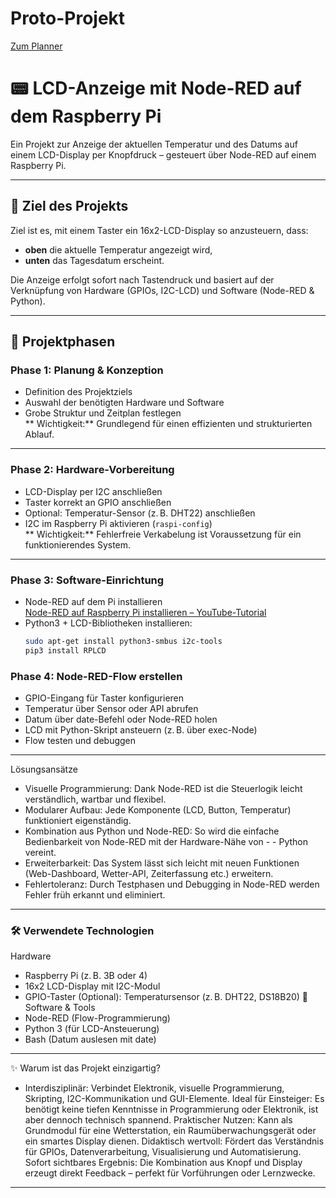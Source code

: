 # Proto-Projekt

[Zum Planner](https://github.com/users/ThePitPool/projects/2)

# 📟 LCD-Anzeige mit Node-RED auf dem Raspberry Pi

Ein Projekt zur Anzeige der aktuellen Temperatur und des Datums auf einem LCD-Display per Knopfdruck – gesteuert über Node-RED auf einem Raspberry Pi.

---

## 🎯 Ziel des Projekts

Ziel ist es, mit einem Taster ein 16x2-LCD-Display so anzusteuern, dass:
- **oben** die aktuelle Temperatur angezeigt wird,
- **unten** das Tagesdatum erscheint.

Die Anzeige erfolgt sofort nach Tastendruck und basiert auf der Verknüpfung von Hardware (GPIOs, I2C-LCD) und Software (Node-RED & Python).

---

## 📅 Projektphasen

### Phase 1: Planung & Konzeption
- Definition des Projektziels
- Auswahl der benötigten Hardware und Software
- Grobe Struktur und Zeitplan festlegen  
** Wichtigkeit:** Grundlegend für einen effizienten und strukturierten Ablauf.

---

### Phase 2: Hardware-Vorbereitung
- LCD-Display per I2C anschließen
- Taster korrekt an GPIO anschließen
- Optional: Temperatur-Sensor (z. B. DHT22) anschließen
- I2C im Raspberry Pi aktivieren (`raspi-config`)  
** Wichtigkeit:** Fehlerfreie Verkabelung ist Voraussetzung für ein funktionierendes System.

---

### Phase 3: Software-Einrichtung
- Node-RED auf dem Pi installieren  
  [Node-RED auf Raspberry Pi installieren – YouTube-Tutorial](https://www.youtube.com/watch?v=8BjZpWn5GIE)
- Python3 + LCD-Bibliotheken installieren:
  ```bash
  sudo apt-get install python3-smbus i2c-tools
  pip3 install RPLCD
### Phase 4: Node-RED-Flow erstellen
- GPIO-Eingang für Taster konfigurieren
- Temperatur über Sensor oder API abrufen
- Datum über date-Befehl oder Node-RED holen
- LCD mit Python-Skript ansteuern (z. B. über exec-Node)
- Flow testen und debuggen

---

Lösungsansätze
- Visuelle Programmierung: Dank Node-RED ist die Steuerlogik leicht verständlich, wartbar und flexibel.
- Modularer Aufbau: Jede Komponente (LCD, Button, Temperatur) funktioniert eigenständig.
- Kombination aus Python und Node-RED: So wird die einfache Bedienbarkeit von Node-RED mit der Hardware-Nähe von - - Python vereint.
- Erweiterbarkeit: Das System lässt sich leicht mit neuen Funktionen (Web-Dashboard, Wetter-API, Zeiterfassung  etc.) erweitern.
- Fehlertoleranz: Durch Testphasen und Debugging in Node-RED werden Fehler früh erkannt und eliminiert.

---

### 🛠 Verwendete Technologien
Hardware
- Raspberry Pi (z. B. 3B oder 4)
- 16x2 LCD-Display mit I2C-Modul
- GPIO-Taster
(Optional): Temperatursensor (z. B. DHT22, DS18B20)
🔧 Software & Tools
- Node-RED (Flow-Programmierung)
- Python 3 (für LCD-Ansteuerung)
- Bash (Datum auslesen mit date)

---

✨ Warum ist das Projekt einzigartig?
- Interdisziplinär: Verbindet Elektronik, visuelle Programmierung, Skripting, I2C-Kommunikation und GUI-Elemente.
Ideal für Einsteiger: Es benötigt keine tiefen Kenntnisse in Programmierung oder Elektronik, ist aber dennoch technisch spannend.
Praktischer Nutzen: Kann als Grundmodul für eine Wetterstation, ein Raumüberwachungsgerät oder ein smartes Display dienen.
Didaktisch wertvoll: Fördert das Verständnis für GPIOs, Datenverarbeitung, Visualisierung und Automatisierung.
Sofort sichtbares Ergebnis: Die Kombination aus Knopf und Display erzeugt direkt Feedback – perfekt für Vorführungen oder Lernzwecke.

---



